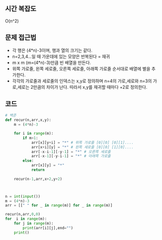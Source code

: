 ## 시간 복잡도
O(n^2)
## 문제 접근법
- 각 행은 (4*n)-3이며, 행과 열의 크기는 같다.
- n=2,3,4...일 때 가운데에 있는 모양은 반복된다 = 재귀
- m x m (m=(4*n)-3)만큼 빈 배열을 만든다.
- 위쪽 가로줄, 왼쪽 세로줄, 오른쪽 세로줄, 아래쪽 가로줄 순서대로 배열에 별을 추가한다.
- 각각의 가로줄과 세로줄의 인덱스는 x,y로 정의하며 n=4의 가로,세로와 n=3의 가로,세로는 2만큼의 차이가 난다. 따라서 x,y를 재귀할 때마다 +2로 정의한다.

## 코드

```python
# 백준
def recur(n,arr,x,y):
    m = (4*n)-3

    for i in range(m):
        if m>1:
            arr[x][y+i] = "*" # 위쪽 가로줄 [0][0] [0][1]....
            arr[x+i][y] = "*" # 왼쪽 세로줄 [0][0] [1][0]....
            arr[-x-i-1][-y-1] = "*" # 오른쪽 세로줄 
            arr[-x-1][-y-i-1] = "*" # 아래쪽 가로줄
        else:
            arr[x][y] = "*"
            return 
        
    recur(n-1,arr,x+2,y+2)



n = int(input())
m = (4*n)-3
arr = [[" " for _ in range(m)] for _ in range(m)]

recur(n,arr,0,0)
for  i in range(m):
    for j in range(m):
        print(arr[i][j],end="")
    print()
```